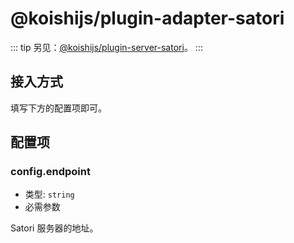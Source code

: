 # @koishijs/plugin-adapter-satori

::: tip
另见：[@koishijs/plugin-server-satori](../develop/server-satori.md)。
:::

## 接入方式

填写下方的配置项即可。

## 配置项

### config.endpoint

- 类型: `string`
- 必需参数

Satori 服务器的地址。

